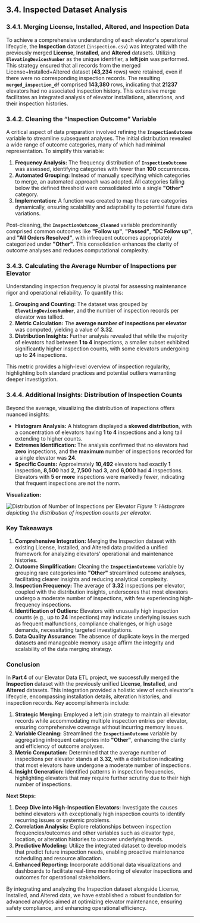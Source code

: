 
## 3.4. Inspected Dataset Analysis

### 3.4.1. Merging License, Installed, Altered, and Inspection Data

To achieve a comprehensive understanding of each elevator's operational lifecycle, the **Inspection** dataset (`inspection.csv`) was integrated with the previously merged **License**, **Installed**, and **Altered** datasets. Utilizing **`ElevatingDevicesNumber`** as the unique identifier, a **left join** was performed. This strategy ensured that all records from the merged License+Installed+Altered dataset (**43,234** rows) were retained, even if there were no corresponding inspection records. The resulting **`merged_inspection_df`** comprised **143,380** rows, indicating that **21237** elevators had no associated inspection history. This extensive merge facilitates an integrated analysis of elevator installations, alterations, and their inspection histories.

### 3.4.2. Cleaning the “Inspection Outcome” Variable

A critical aspect of data preparation involved refining the **`InspectionOutcome`** variable to streamline subsequent analyses. The initial distribution revealed a wide range of outcome categories, many of which had minimal representation. To simplify this variable:

1. **Frequency Analysis:** The frequency distribution of **`InspectionOutcome`** was assessed, identifying categories with fewer than **100** occurrences.
2. **Automated Grouping:** Instead of manually specifying which categories to merge, an automated approach was adopted. All categories falling below the defined threshold were consolidated into a single **"Other"** category.
3. **Implementation:** A function was created to map these rare categories dynamically, ensuring scalability and adaptability to potential future data variations.

Post-cleaning, the **`InspectionOutcome_Cleaned`** variable predominantly comprised common outcomes like **"Follow up"**, **"Passed"**, **"DC Follow up"**, and **"All Orders Resolved"**, with infrequent outcomes appropriately categorized under **"Other"**. This consolidation enhances the clarity of outcome analyses and reduces computational complexity.

### 3.4.3. Calculating the Average Number of Inspections per Elevator

Understanding inspection frequency is pivotal for assessing maintenance rigor and operational reliability. To quantify this:

1. **Grouping and Counting:** The dataset was grouped by **`ElevatingDevicesNumber`**, and the number of inspection records per elevator was tallied.
2. **Metric Calculation:** The **average number of inspections per elevator** was computed, yielding a value of **3.32**.
3. **Distribution Insights:** Further analysis revealed that while the majority of elevators had between **1 to 4** inspections, a smaller subset exhibited significantly higher inspection counts, with some elevators undergoing up to **24** inspections.

This metric provides a high-level overview of inspection regularity, highlighting both standard practices and potential outliers warranting deeper investigation.

### 3.4.4. Additional Insights: Distribution of Inspection Counts

Beyond the average, visualizing the distribution of inspections offers nuanced insights:

- **Histogram Analysis:** A histogram displayed a **skewed distribution**, with a concentration of elevators having **1 to 4** inspections and a long tail extending to higher counts.
- **Extremes Identification:** The analysis confirmed that no elevators had **zero** inspections, and the **maximum** number of inspections recorded for a single elevator was **24**.
- **Specific Counts:** Approximately **10,492** elevators had exactly **1** inspection, **8,500** had **2**, **7,500** had **3**, and **6,000** had **4** inspections. Elevators with **5 or more** inspections were markedly fewer, indicating that frequent inspections are not the norm.

**Visualization:**

![Distribution of Number of Inspections per Elevator](https://i.imgur.com/YourImageLink.png)
*Figure 1: Histogram depicting the distribution of inspection counts per elevator.*

### Key Takeaways

1. **Comprehensive Integration:** Merging the Inspection dataset with existing License, Installed, and Altered data provided a unified framework for analyzing elevators' operational and maintenance histories.
2. **Outcome Simplification:** Cleaning the **`InspectionOutcome`** variable by grouping rare categories into **"Other"** streamlined outcome analyses, facilitating clearer insights and reducing analytical complexity.
3. **Inspection Frequency:** The average of **3.32** inspections per elevator, coupled with the distribution insights, underscores that most elevators undergo a moderate number of inspections, with few experiencing high-frequency inspections.
4. **Identification of Outliers:** Elevators with unusually high inspection counts (e.g., up to **24** inspections) may indicate underlying issues such as frequent malfunctions, compliance challenges, or high usage demands, necessitating targeted investigations.
5. **Data Quality Assurance:** The absence of duplicate keys in the merged datasets and manageable memory usage affirm the integrity and scalability of the data merging strategy.

### Conclusion

In **Part 4** of our Elevator Data ETL project, we successfully merged the **Inspection** dataset with the previously unified **License**, **Installed**, and **Altered** datasets. This integration provided a holistic view of each elevator's lifecycle, encompassing installation details, alteration histories, and inspection records. Key accomplishments include:

1. **Strategic Merging:** Employed a left join strategy to maintain all elevator records while accommodating multiple inspection entries per elevator, ensuring comprehensive coverage without incurring memory issues.
2. **Variable Cleaning:** Streamlined the **`InspectionOutcome`** variable by aggregating infrequent categories into **"Other"**, enhancing the clarity and efficiency of outcome analyses.
3. **Metric Computation:** Determined that the average number of inspections per elevator stands at **3.32**, with a distribution indicating that most elevators have undergone a moderate number of inspections.
4. **Insight Generation:** Identified patterns in inspection frequencies, highlighting elevators that may require further scrutiny due to their high number of inspections.

**Next Steps:**

1. **Deep Dive into High-Inspection Elevators:** Investigate the causes behind elevators with exceptionally high inspection counts to identify recurring issues or systemic problems.
2. **Correlation Analysis:** Explore relationships between inspection frequencies/outcomes and other variables such as elevator type, location, or alteration histories to uncover underlying trends.
3. **Predictive Modeling:** Utilize the integrated dataset to develop models that predict future inspection needs, enabling proactive maintenance scheduling and resource allocation.
4. **Enhanced Reporting:** Incorporate additional data visualizations and dashboards to facilitate real-time monitoring of elevator inspections and outcomes for operational stakeholders.

By integrating and analyzing the Inspection dataset alongside License, Installed, and Altered data, we have established a robust foundation for advanced analytics aimed at optimizing elevator maintenance, ensuring safety compliance, and enhancing operational efficiency.

---

